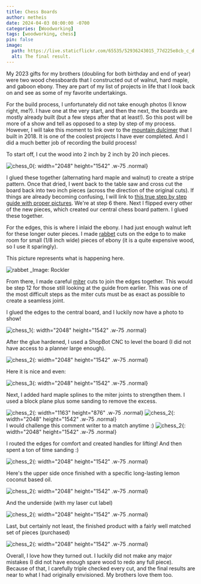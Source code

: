 ```yaml
---
title: Chess Boards
author: metheis
date: 2024-04-03 08:00:00 -0700
categories: [Woodworking]
tags: [woodworking, chess]
pin: false
image:
  path: https://live.staticflickr.com/65535/52936243015_77d225e8cb_c_d.jpg
  alt: The final result.
---
```


My 2023 gifts for my brothers (doubling for both birthday and end of year) were two wood chessboards that I constructed out of walnut, hard maple, and gaboon ebony. They are part of my list of projects in life that I look back on and see as some of my favorite undertakings.

For the build process, I unfortunately did not take enough photos (I know right, me?). I have one at the very start, and then the next, the boards are mostly already built (but a few steps after that at least!). So this post will be more of a show and tell as opposed to a step by step of my process. However, I will take this moment to link over to the [mountain dulcimer](https://marks.page/dulcimer/) that I built in 2018. It is one of the coolest projects I have ever completed. And I did a much better job of recording the build process!

To start off, I cut the wood into 2 inch by 2 inch by 20 inch pieces.

![chess_0](https://live.staticflickr.com/65535/53624800749_e079450688_k_d.jpg){: width="2048" height="1542" .w-75 .normal}

I glued these together (alternating hard maple and walnut) to create a stripe pattern. Once that dried, I went back to the table saw and cross cut the board back into two inch pieces (across the direction of the original cuts). If things are already becoming confusing, I will link to [this true step by step guide with proper pictures](https://www.familyhandyman.com/project/how-to-build-a-chessboard/). We're at step 6 there. Next I flipped every other of the new pieces, which created our central chess board pattern. I glued these together.

For the edges, this is where I inlaid the ebony. I had just enough walnut left for these longer outer pieces. I made [rabbet](https://en.wikipedia.org/wiki/Rabbet) cuts on the edge to to make room for small (1/8 inch wide) pieces of ebony (it is a quite expensive wood, so I use it sparingly). 

This picture represents what is happening here.

![rabbet](https://www.rockler.com/media/wysiwyg/Learn/single-rabbet-joint.jpg)
_Image: Rockler

From there, I made careful [miter](https://en.wikipedia.org/wiki/Miter_joint) cuts to join the edges together. This would be step 12 for those still looking at the guide from earlier. This was one of the most difficult steps as the miter cuts must be as exact as possible to create a seamless joint. 

I glued the edges to the central board, and I luckily now have a photo to show!

![chess_1](https://live.staticflickr.com/65535/53624800784_cc9a95e239_k_d.jpg){: width="2048" height="1542" .w-75 .normal}

After the glue hardened, I used a ShopBot CNC to level the board (I did not have access to a planner large enough).

![chess_2](https://live.staticflickr.com/65535/53624800799_6290ac472d_k_d.jpg){: width="2048" height="1542" .w-75 .normal}

Here it is nice and even:

![chess_3](https://live.staticflickr.com/65535/53624472256_61d9a66205_k_d.jpg){: width="2048" height="1542" .w-75 .normal}

Next, I added hard maple splines to the miter joints to strengthen them. I used a block plane plus some sanding to remove the excess.

![chess_2](https://live.staticflickr.com/65535/53628009962_c86e4d7162_o_d.jpg){: width="1163" height="876" .w-75 .normal}
![chess_2](https://live.staticflickr.com/65535/53624472261_17c8ee5a99_k_d.jpg){: width="2048" height="1542" .w-75 .normal}\
I would challenge this comment writer to a match anytime :)
![chess_2](https://live.staticflickr.com/65535/53623581287_5125040226_k_d.jpg){: width="2048" height="1542" .w-75 .normal}

I routed the edges for comfort and created handles for lifting! And then spent a ton of time sanding :)

![chess_2](https://live.staticflickr.com/65535/53624800839_efce367eba_k_d.jpg){: width="2048" height="1542" .w-75 .normal}

Here's the upper side once finished with a specific long-lasting lemon coconut based oil.

![chess_2](https://live.staticflickr.com/65535/53624800764_49d04c8930_k_d.jpg){: width="2048" height="1542" .w-75 .normal}

And the underside (with my laser cut label)

![chess_2](https://live.staticflickr.com/65535/53623581257_d93315bf46_k_d.jpg){: width="2048" height="1542" .w-75 .normal}

Last, but certainly not least, the finished product with a fairly well matched set of pieces (purchased)

![chess_2](https://live.staticflickr.com/65535/53623581227_8fcf3a2b63_k_d.jpg){: width="2048" height="1542" .w-75 .normal}

Overall, I love how they turned out. I luckily did not make any major mistakes (I did not have enough spare wood to redo any full piece). Because of that, I carefully triple checked every cut, and the final results are near to what I had originally envisioned. My brothers love them too.
